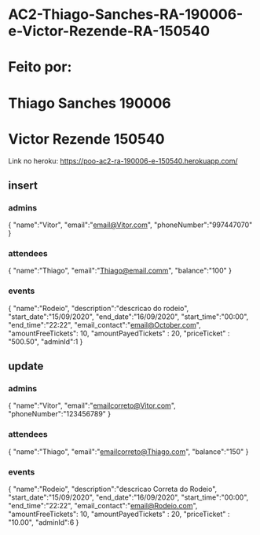 # AC2-Thiago-Sanches-RA-190006-e-Victor-Rezende-RA-150540


# Feito por:
# Thiago Sanches 190006
# Victor Rezende 150540

Link no heroku:
https://poo-ac2-ra-190006-e-150540.herokuapp.com/


## insert
### admins
{
    "name":"Vitor",
    "email":"email@Vitor.com",
    "phoneNumber":"997447070"
}
### attendees
{
    "name":"Thiago",
    "email":"Thiago@email.comm",
    "balance":"100"
}
### events
{
    "name":"Rodeio",
    "description":"descricao do rodeio",
    "start_date":"15/09/2020",
    "end_date":"16/09/2020",
    "start_time":"00:00",
    "end_time":"22:22",
    "email_contact":"email@October.com",
    "amountFreeTickets": 10,
    "amountPayedTickets" : 20,
    "priceTicket" : "500.50",
    "adminId":1
}

## update

### admins
{
    "name":"Vitor",
    "email":"emailcorreto@Vitor.com",
    "phoneNumber":"123456789"
}
### attendees
{
    "name":"Thiago",
    "email":"emailcorreto@Thiago.com",
    "balance":"150"
}
### events
{
    "name":"Rodeio",
    "description":"descricao Correta do Rodeio",
    "start_date":"15/09/2020",
    "end_date":"16/09/2020",
    "start_time":"00:00",
    "end_time":"22:22",
    "email_contact":"email@Rodeio.com",
    "amountFreeTickets": 10,
    "amountPayedTickets" : 20,
    "priceTicket" : "10.00",
    "adminId":6
}
